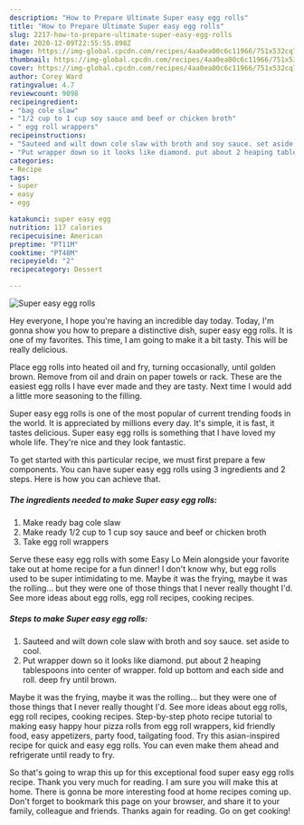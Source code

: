 ```yaml
---
description: "How to Prepare Ultimate Super easy egg rolls"
title: "How to Prepare Ultimate Super easy egg rolls"
slug: 2217-how-to-prepare-ultimate-super-easy-egg-rolls
date: 2020-12-09T22:55:55.898Z
image: https://img-global.cpcdn.com/recipes/4aa0ea00c6c11966/751x532cq70/super-easy-egg-rolls-recipe-main-photo.jpg
thumbnail: https://img-global.cpcdn.com/recipes/4aa0ea00c6c11966/751x532cq70/super-easy-egg-rolls-recipe-main-photo.jpg
cover: https://img-global.cpcdn.com/recipes/4aa0ea00c6c11966/751x532cq70/super-easy-egg-rolls-recipe-main-photo.jpg
author: Corey Ward
ratingvalue: 4.7
reviewcount: 9098
recipeingredient:
- "bag cole slaw"
- "1/2 cup to 1 cup soy sauce and beef or chicken broth"
- " egg roll wrappers"
recipeinstructions:
- "Sauteed and wilt down cole slaw with broth and soy sauce. set aside to cool."
- "Put wrapper down so it looks like diamond. put about 2 heaping tablespoons into center of wrapper. fold up bottom and each side and roll. deep fry until brown."
categories:
- Recipe
tags:
- super
- easy
- egg

katakunci: super easy egg 
nutrition: 117 calories
recipecuisine: American
preptime: "PT11M"
cooktime: "PT48M"
recipeyield: "2"
recipecategory: Dessert

---
```



![Super easy egg rolls](https://img-global.cpcdn.com/recipes/4aa0ea00c6c11966/751x532cq70/super-easy-egg-rolls-recipe-main-photo.jpg)

Hey everyone, I hope you're having an incredible day today. Today, I'm gonna show you how to prepare a distinctive dish, super easy egg rolls. It is one of my favorites. This time, I am going to make it a bit tasty. This will be really delicious.

Place egg rolls into heated oil and fry, turning occasionally, until golden brown. Remove from oil and drain on paper towels or rack. These are the easiest egg rolls I have ever made and they are tasty. Next time I would add a little more seasoning to the filling.

Super easy egg rolls is one of the most popular of current trending foods in the world. It is appreciated by millions every day. It's simple, it is fast, it tastes delicious. Super easy egg rolls is something that I have loved my whole life. They're nice and they look fantastic.


To get started with this particular recipe, we must first prepare a few components. You can have super easy egg rolls using 3 ingredients and 2 steps. Here is how you can achieve that.

<!--inarticleads1-->

##### The ingredients needed to make Super easy egg rolls:

1. Make ready bag cole slaw
1. Make ready 1/2 cup to 1 cup soy sauce and beef or chicken broth
1. Take  egg roll wrappers


Serve these easy egg rolls with some Easy Lo Mein alongside your favorite take out at home recipe for a fun dinner! I don&#39;t know why, but egg rolls used to be super intimidating to me. Maybe it was the frying, maybe it was the rolling… but they were one of those things that I never really thought I&#39;d. See more ideas about egg rolls, egg roll recipes, cooking recipes. 

<!--inarticleads2-->

##### Steps to make Super easy egg rolls:

1. Sauteed and wilt down cole slaw with broth and soy sauce. set aside to cool.
1. Put wrapper down so it looks like diamond. put about 2 heaping tablespoons into center of wrapper. fold up bottom and each side and roll. deep fry until brown.


Maybe it was the frying, maybe it was the rolling… but they were one of those things that I never really thought I&#39;d. See more ideas about egg rolls, egg roll recipes, cooking recipes. Step-by-step photo recipe tutorial to making easy happy hour pizza rolls from egg roll wrappers, kid friendly food, easy appetizers, party food, tailgating food. Try this asian-inspired recipe for quick and easy egg rolls. You can even make them ahead and refrigerate until ready to fry. 

So that's going to wrap this up for this exceptional food super easy egg rolls recipe. Thank you very much for reading. I am sure you will make this at home. There is gonna be more interesting food at home recipes coming up. Don't forget to bookmark this page on your browser, and share it to your family, colleague and friends. Thanks again for reading. Go on get cooking!
